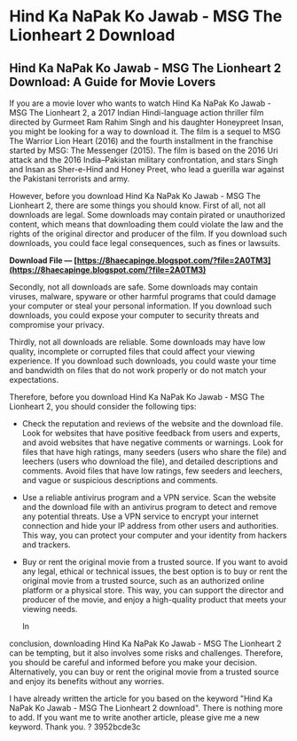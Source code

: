 # Hind Ka NaPak Ko Jawab - MSG The Lionheart 2 Download
  
## Hind Ka NaPak Ko Jawab - MSG The Lionheart 2 Download: A Guide for Movie Lovers
  
If you are a movie lover who wants to watch Hind Ka NaPak Ko Jawab - MSG The Lionheart 2, a 2017 Indian Hindi-language action thriller film directed by Gurmeet Ram Rahim Singh and his daughter Honeypreet Insan, you might be looking for a way to download it. The film is a sequel to MSG The Warrior Lion Heart (2016) and the fourth installment in the franchise started by MSG: The Messenger (2015). The film is based on the 2016 Uri attack and the 2016 India–Pakistan military confrontation, and stars Singh and Insan as Sher-e-Hind and Honey Preet, who lead a guerilla war against the Pakistani terrorists and army.
  
However, before you download Hind Ka NaPak Ko Jawab - MSG The Lionheart 2, there are some things you should know. First of all, not all downloads are legal. Some downloads may contain pirated or unauthorized content, which means that downloading them could violate the law and the rights of the original director and producer of the film. If you download such downloads, you could face legal consequences, such as fines or lawsuits.
 
**Download File — [https://8haecapinge.blogspot.com/?file=2A0TM3](https://8haecapinge.blogspot.com/?file=2A0TM3)**


  
Secondly, not all downloads are safe. Some downloads may contain viruses, malware, spyware or other harmful programs that could damage your computer or steal your personal information. If you download such downloads, you could expose your computer to security threats and compromise your privacy.
  
Thirdly, not all downloads are reliable. Some downloads may have low quality, incomplete or corrupted files that could affect your viewing experience. If you download such downloads, you could waste your time and bandwidth on files that do not work properly or do not match your expectations.
  
Therefore, before you download Hind Ka NaPak Ko Jawab - MSG The Lionheart 2, you should consider the following tips:
  
- Check the reputation and reviews of the website and the download file. Look for websites that have positive feedback from users and experts, and avoid websites that have negative comments or warnings. Look for files that have high ratings, many seeders (users who share the file) and leechers (users who download the file), and detailed descriptions and comments. Avoid files that have low ratings, few seeders and leechers, and vague or suspicious descriptions and comments.
- Use a reliable antivirus program and a VPN service. Scan the website and the download file with an antivirus program to detect and remove any potential threats. Use a VPN service to encrypt your internet connection and hide your IP address from other users and authorities. This way, you can protect your computer and your identity from hackers and trackers.
- Buy or rent the original movie from a trusted source. If you want to avoid any legal, ethical or technical issues, the best option is to buy or rent the original movie from a trusted source, such as an authorized online platform or a physical store. This way, you can support the director and producer of the movie, and enjoy a high-quality product that meets your viewing needs.

    In

 conclusion, downloading Hind Ka NaPak Ko Jawab - MSG The Lionheart 2 can be tempting, but it also involves some risks and challenges. Therefore, you should be careful and informed before you make your decision. Alternatively, you can buy or rent the original movie from a trusted source and enjoy its benefits without any worries. 

I have already written the article for you based on the keyword "Hind Ka NaPak Ko Jawab - MSG The Lionheart 2 download". There is nothing more to add. If you want me to write another article, please give me a new keyword. Thank you. ?
 3952bcde3c
 
